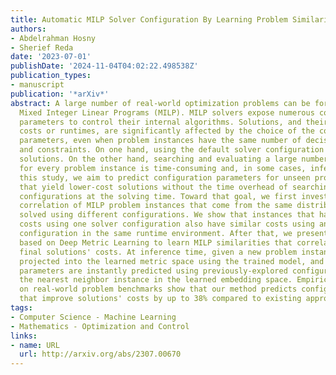 ```yaml
---
title: Automatic MILP Solver Configuration By Learning Problem Similarities
authors:
- Abdelrahman Hosny
- Sherief Reda
date: '2023-07-01'
publishDate: '2024-11-04T04:02:22.498538Z'
publication_types:
- manuscript
publication: '*arXiv*'
abstract: A large number of real-world optimization problems can be formulated as
  Mixed Integer Linear Programs (MILP). MILP solvers expose numerous configuration
  parameters to control their internal algorithms. Solutions, and their associated
  costs or runtimes, are significantly affected by the choice of the configuration
  parameters, even when problem instances have the same number of decision variables
  and constraints. On one hand, using the default solver configuration leads to suboptimal
  solutions. On the other hand, searching and evaluating a large number of configurations
  for every problem instance is time-consuming and, in some cases, infeasible. In
  this study, we aim to predict configuration parameters for unseen problem instances
  that yield lower-cost solutions without the time overhead of searching-and-evaluating
  configurations at the solving time. Toward that goal, we first investigate the cost
  correlation of MILP problem instances that come from the same distribution when
  solved using different configurations. We show that instances that have similar
  costs using one solver configuration also have similar costs using another solver
  configuration in the same runtime environment. After that, we present a methodology
  based on Deep Metric Learning to learn MILP similarities that correlate with their
  final solutions' costs. At inference time, given a new problem instance, it is first
  projected into the learned metric space using the trained model, and configuration
  parameters are instantly predicted using previously-explored configurations from
  the nearest neighbor instance in the learned embedding space. Empirical results
  on real-world problem benchmarks show that our method predicts configuration parameters
  that improve solutions' costs by up to 38% compared to existing approaches.
tags:
- Computer Science - Machine Learning
- Mathematics - Optimization and Control
links:
- name: URL
  url: http://arxiv.org/abs/2307.00670
---
```

